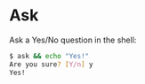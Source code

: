 # Ask

Ask a Yes/No question in the shell:

``` sh
$ ask && echo "Yes!"
Are you sure? [Y/n] y
Yes!
```
